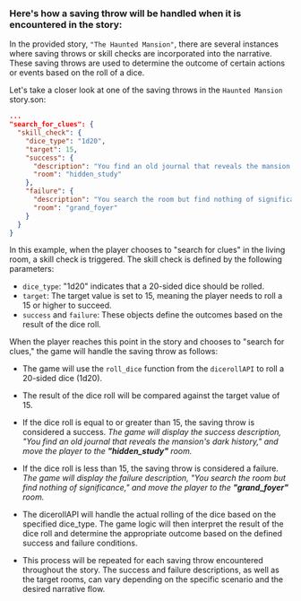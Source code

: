 ### Here's how a saving throw will be handled when it is encountered in the story:

In the provided story, `"The Haunted Mansion"`, there are several instances where saving throws or skill checks are incorporated into the narrative. These saving throws are used to determine the outcome of certain actions or events based on the roll of a dice.

Let's take a closer look at one of the saving throws in the `Haunted Mansion` story.son:

```json
...
"search_for_clues": {
  "skill_check": {
    "dice_type": "1d20",
    "target": 15,
    "success": {
      "description": "You find an old journal that reveals the mansion's dark history.",
      "room": "hidden_study"
    },
    "failure": {
      "description": "You search the room but find nothing of significance.",
      "room": "grand_foyer"
    }
  }
}
```

In this example, when the player chooses to "search for clues" in the living room, a skill check is triggered. The skill check is defined by the following parameters:

* `dice_type`: "1d20" indicates that a 20-sided dice should be rolled.
* `target`: The target value is set to 15, meaning the player needs to roll a 15 or higher to succeed.
* `success` and `failure`: These objects define the outcomes based on the result of the dice roll.

When the player reaches this point in the story and chooses to "search for clues," the game will handle the saving throw as follows:

* The game will use the `roll_dice` function from the `dicerollAPI` to roll a 20-sided dice (1d20).
* The result of the dice roll will be compared against the target value of 15.
* If the dice roll is equal to or greater than 15, the saving throw is considered a success.
*The game will display the success description, "You find an old journal that reveals the mansion's dark history," and move the player to the **"hidden_study"** room.*
* If the dice roll is less than 15, the saving throw is considered a failure.
*The game will display the failure description, "You search the room but find nothing of significance," and move the player to the **"grand_foyer"** room.*

* The dicerollAPI will handle the actual rolling of the dice based on the specified dice_type. The game logic will then interpret the result of the dice roll and determine the appropriate outcome based on the defined success and failure conditions.

* This process will be repeated for each saving throw encountered throughout the story. The success and failure descriptions, as well as the target rooms, can vary depending on the specific scenario and the desired narrative flow.

